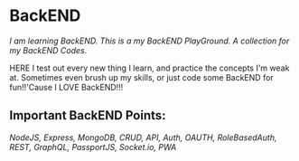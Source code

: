 # BackEND
*I am learning BackEND. This is a my BackEND PlayGround. A collection for my BackEND Codes.*  

HERE I test out every new thing I learn,  and practice the concepts I'm weak at. Sometimes even brush up my skills, or just code some BackEND for fun!!'Cause I LOVE BackEND!!! 



## **Important BackEND Points:**
*NodeJS, Express, MongoDB, CRUD, API, Auth, OAUTH, RoleBasedAuth, REST,  GraphQL, PassportJS, Socket.io, PWA*    
